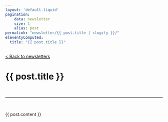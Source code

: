 ```yaml
---
layout: 'default.liquid'
pagination:
    data: newsletter
    size: 1
    alias: post
permalink: "newsletter/{{ post.title | slugify }}/"
eleventyComputed:
  title: "{{ post.title }}"
---
```


<div class="reading-width main">
<a href="/newsletter">&lt; Back to newsletters</a>
<br />
<h1>{{ post.title }}</h1>

<br />
<hr />
<br />

{{ post.content }}
</div>
